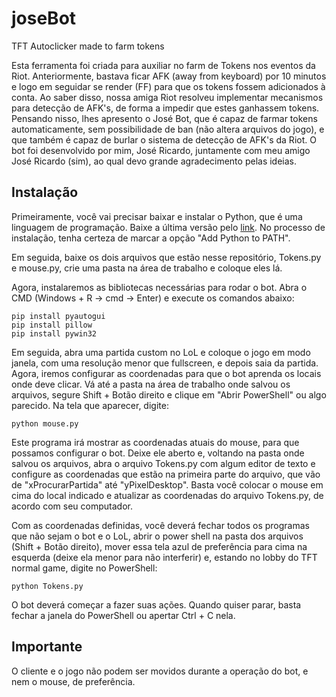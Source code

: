 # joseBot
TFT Autoclicker made to farm tokens

Esta ferramenta foi criada para auxiliar no farm de Tokens nos eventos da Riot. Anteriormente, bastava ficar AFK (away from keyboard) por 10 minutos e logo em seguidar se render (FF) para que os tokens fossem adicionados à conta. Ao saber disso, nossa amiga Riot resolveu implementar mecanismos para detecção de AFK's, de forma a impedir que estes ganhassem tokens. Pensando nisso, lhes apresento o José Bot, que é capaz de farmar tokens automaticamente, sem possibilidade de ban (não altera arquivos do jogo), e que também é capaz de burlar o sistema de detecção de AFK's da Riot. O bot foi desenvolvido por mim, José Ricardo, juntamente com meu amigo José Ricardo (sim), ao qual devo grande agradecimento pelas ideias.


## Instalação

Primeiramente, você vai precisar baixar e instalar o Python, que é uma linguagem de programação. Baixe a última versão pelo [link]( https://www.python.org/downloads/). No processo de instalação, tenha certeza de marcar a opção "Add Python to PATH".

Em seguida, baixe os dois arquivos que estão nesse repositório, Tokens.py e mouse.py, crie uma pasta na área de trabalho e coloque eles lá.

Agora, instalaremos as bibliotecas necessárias para rodar o bot. Abra o CMD (Windows + R -> cmd -> Enter) e execute os comandos abaixo:

```
pip install pyautogui
pip install pillow
pip install pywin32
```

Em seguida, abra uma partida custom no LoL e coloque o jogo em modo janela, com uma resolução menor que fullscreen, e depois saia da partida. Agora, iremos configurar as coordenadas para que o bot aprenda os locais onde deve clicar. Vá até a pasta na área de trabalho onde salvou os arquivos, segure Shift + Botão direito e clique em "Abrir PowerShell" ou algo parecido. Na tela que aparecer, digite:

```
python mouse.py
```

Este programa irá mostrar as coordenadas atuais do mouse, para que possamos configurar o bot. Deixe ele aberto e, voltando na pasta onde salvou os arquivos, abra o arquivo Tokens.py com algum editor de texto e configure as coordenadas que estão na primeira parte do arquivo, que vão de "xProcurarPartida" até "yPixelDesktop". Basta você colocar o mouse em cima do local indicado e atualizar as coordenadas do arquivo Tokens.py, de acordo com seu computador.

Com as coordenadas definidas, você deverá fechar todos os programas que não sejam o bot e o LoL, abrir o power shell na pasta dos arquivos (Shift + Botão direito), mover essa tela azul de preferência para cima na esquerda (deixe ela menor para não interferir) e, estando no lobby do TFT normal game, digite no PowerShell:

```
python Tokens.py
```

O bot deverá começar a fazer suas ações. Quando quiser parar, basta fechar a janela do PowerShell ou apertar Ctrl + C nela.

## Importante

O cliente e o jogo não podem ser movidos durante a operação do bot, e nem o mouse, de preferência.
